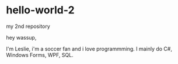# hello-world-2
my 2nd repository


hey wassup,

I'm Leslie, i'm a soccer fan and i love programmming. I mainly do C#, Windows Forms, WPF, SQL.

